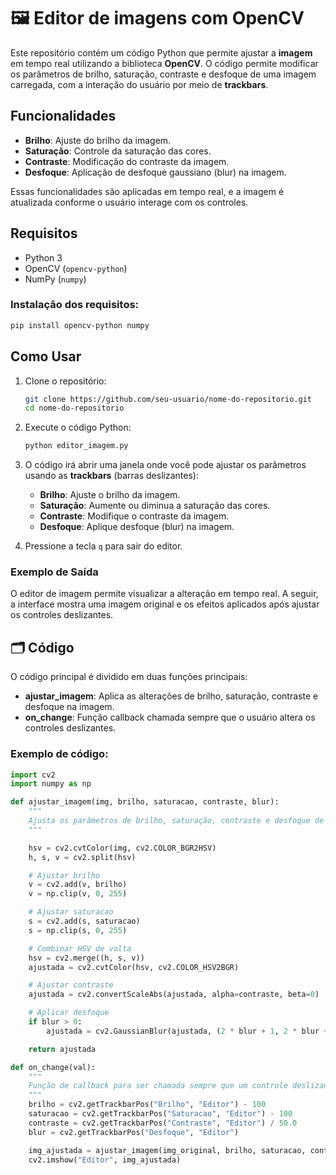 # 🖼 Editor de imagens com OpenCV

Este repositório contém um código Python que permite ajustar a **imagem** em tempo real utilizando a biblioteca **OpenCV**. O código permite modificar os parâmetros de brilho, saturação, contraste e desfoque de uma imagem carregada, com a interação do usuário por meio de **trackbars**.

## Funcionalidades

- **Brilho**: Ajuste do brilho da imagem.
- **Saturação**: Controle da saturação das cores.
- **Contraste**: Modificação do contraste da imagem.
- **Desfoque**: Aplicação de desfoque gaussiano (blur) na imagem.

Essas funcionalidades são aplicadas em tempo real, e a imagem é atualizada conforme o usuário interage com os controles.

## Requisitos

- Python 3
- OpenCV (`opencv-python`)
- NumPy (`numpy`)

### Instalação dos requisitos:

```bash
pip install opencv-python numpy
```

## Como Usar

1. Clone o repositório:

    ```bash
    git clone https://github.com/seu-usuario/nome-do-repositorio.git
    cd nome-do-repositorio
    ```

2. Execute o código Python:

    ```bash
    python editor_imagem.py
    ```

3. O código irá abrir uma janela onde você pode ajustar os parâmetros usando as **trackbars** (barras deslizantes):
   - **Brilho**: Ajuste o brilho da imagem.
   - **Saturação**: Aumente ou diminua a saturação das cores.
   - **Contraste**: Modifique o contraste da imagem.
   - **Desfoque**: Aplique desfoque (blur) na imagem.

4. Pressione a tecla `q` para sair do editor.

### Exemplo de Saída

O editor de imagem permite visualizar a alteração em tempo real. A seguir, a interface mostra uma imagem original e os efeitos aplicados após ajustar os controles deslizantes.

## 🗂 Código

O código principal é dividido em duas funções principais:

- **ajustar_imagem**: Aplica as alterações de brilho, saturação, contraste e desfoque na imagem.
- **on_change**: Função callback chamada sempre que o usuário altera os controles deslizantes.

### Exemplo de código:

```python
import cv2
import numpy as np

def ajustar_imagem(img, brilho, saturacao, contraste, blur):
    """
    Ajusta os parâmetros de brilho, saturação, contraste e desfoque de uma imagem.
    """

    hsv = cv2.cvtColor(img, cv2.COLOR_BGR2HSV)
    h, s, v = cv2.split(hsv)

    # Ajustar brilho
    v = cv2.add(v, brilho)
    v = np.clip(v, 0, 255)

    # Ajustar saturacao
    s = cv2.add(s, saturacao)
    s = np.clip(s, 0, 255)

    # Combinar HSV de volta
    hsv = cv2.merge((h, s, v))
    ajustada = cv2.cvtColor(hsv, cv2.COLOR_HSV2BGR)

    # Ajustar contraste
    ajustada = cv2.convertScaleAbs(ajustada, alpha=contraste, beta=0)

    # Aplicar desfoque
    if blur > 0:
        ajustada = cv2.GaussianBlur(ajustada, (2 * blur + 1, 2 * blur + 1), 0)

    return ajustada

def on_change(val):
    """
    Função de callback para ser chamada sempre que um controle deslizante (trackbar) for alterado.
    """
    brilho = cv2.getTrackbarPos("Brilho", "Editor") - 100
    saturacao = cv2.getTrackbarPos("Saturacao", "Editor") - 100
    contraste = cv2.getTrackbarPos("Contraste", "Editor") / 50.0
    blur = cv2.getTrackbarPos("Desfoque", "Editor")

    img_ajustada = ajustar_imagem(img_original, brilho, saturacao, contraste, blur)
    cv2.imshow("Editor", img_ajustada)
```

